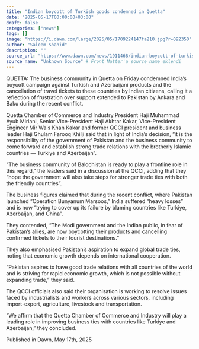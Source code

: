 ```yaml
---
title: "Indian boycott of Turkish goods condemned in Quetta"
date: "2025-05-17T00:00:00+03:00"
draft: false
categories: ["news"]
tags: []
image: "https://i.dawn.com/large/2025/05/1709224147fa210.jpg?r=092350"
author: "Saleem Shahid"
description: ""
source_url: "https://www.dawn.com/news/1911468/indian-boycott-of-turkish-goods-condemned-in-quetta"
source_name: "Unknown Source" # Front Matter'a source_name eklendi
---
```

QUETTA: The business community in Quetta on Friday condemned India’s boycott campaign against Turkish and Azerbaijani products and the cancellation of travel tickets to these countries by Indian citizens, calling it a reflection of frustration over support extended to Pakistan by Ankara and Baku during the recent conflict.

Quetta Chamber of Commerce and Industry President Haji Muhammad Ayub Miriani, Senior Vice-President Haji Akhtar Kakar, Vice-President Engineer Mir Wais Khan Kakar and former QCCI president and business leader Haji Ghulam Farooq Khilji said that in light of India’s decision, “it is the responsibility of the government of Pakistan and the business community to come forward and establish strong trade relations with the brotherly Islamic countries — Turkiye and Azerbaijan”.

“The business community of Balochistan is ready to play a frontline role in this regard,” the leaders said in a discussion at the QCCI, adding that they “hope the government will also take steps for stronger trade ties with both the friendly countries”.

The business figures claimed that during the recent conflict, where Pakistan launched “Operation Bunyanum Marsoos,” India suffered “heavy losses” and is now “trying to cover up its failure by blaming countries like Turkiye, Azerbaijan, and China”.

They contended, “The Modi government and the Indian public, in fear of Pakistan’s allies, are now boycotting their products and cancelling confirmed tickets to their tourist destinations.”

They also emphasised Pakistan’s aspiration to expand global trade ties, noting that economic growth depends on international cooperation.

“Pakistan aspires to have good trade relations with all countries of the world and is striving for rapid economic growth, which is not possible without expanding trade,” they said.

The QCCI officials also said their organisation is working to resolve issues faced by industrialists and workers across various sectors, including import-export, agriculture, livestock and transportation.

“We affirm that the Quetta Chamber of Commerce and Industry will play a leading role in improving business ties with countries like Turkiye and Azerbaijan,” they concluded.

Published in Dawn, May 17th, 2025